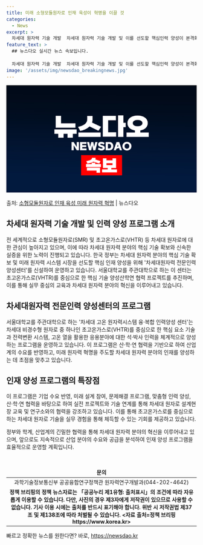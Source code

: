 ```yaml
---
title: 미래 소형모듈원자로 인재 육성이 혁명을 이끌 것
categories:
  - News
excerpt: >
  차세대 원자력 기술 개발  차세대 원자력 기술 개발 및 이를 선도할 핵심인력 양성이 본격화되고 있습니다. 과…
feature_text: >
  ## 뉴스다오 실시간 뉴스 속보입니다.

  차세대 원자력 기술 개발  차세대 원자력 기술 개발 및 이를 선도할 핵심인력 양성이 본격화되고 있습니다. 과…
image: '/assets/img/newsdao_breakingnews.jpg'
---
```


![뉴스다오 속보](/assets/img/newsdao_breakingnews.jpg)

<p>출처: <a href="https://newsdao.kr/4549" rel="dofollow">소형모듈원자로 인재 육성 미래 원자력 혁명</a> | 뉴스다오</p>

<h2 data-ke-size="size26">차세대 원자력 기술 개발 및 인력 양성 프로그램 소개</h2>
전 세계적으로 소형모듈원자로(SMR) 및 초고온가스로(VHTR) 등 차세대 원자로에 대한 관심이 높아지고 있으며, 이에 따라 차세대 원자력 분야의 핵심 기술 확보와 신속한 실증을 위한 노력이 진행되고 있습니다. 한국 정부는 차세대 원자력 분야의 핵심 기술 확보 및 미래 원자력 시스템 시장을 선도할 핵심 인재 양성을 위해 '차세대원자력 전문인력 양성센터'를 신설하여 운영하고 있습니다. 서울대학교를 주관대학으로 하는 이 센터는 초고온가스로(VHTR)를 중심으로 한 핵심 기술 양성산학연 협력 프로젝트를 추진하며, 이를 통해 실무 중심의 교육과 차세대 원자력 분야의 혁신을 이루어내고 있습니다.

<h2 data-ke-size="size26">차세대원자력 전문인력 양성센터의 프로그램</h2>
서울대학교를 주관대학으로 하는 '차세대 고온 원자력시스템 융·복합 인력양성 센터'는 차세대 비경수형 원자로 중 하나인 초고온가스로(VHTR)를 중심으로 한 핵심 요소 기술과 전력변환 시스템, 고온 열을 활용한 응용분야에 대한 석·박사 인력을 체계적으로 양성하는 프로그램을 운영하고 있습니다. 이 프로그램은 산·학·연 협력을 기반으로 하여 산업계의 수요를 반영하고, 미래 원자력 혁명을 주도할 차세대 원자력 분야의 인재를 양성하는 데 초점을 맞추고 있습니다.

<h2 data-ke-size="size26">인재 양성 프로그램의 특장점</h2>
이 프로그램은 기업 수요 반영, 미래 설계 참여, 문제해결 프로그램, 맞춤형 인력 양성, 산·학·연 협력을 바탕으로 하여 실전 프로젝트와 기술 연계를 통해 차세대 원자로 설계현장 교육 및 연구소와의 협력을 강조하고 있습니다. 이를 통해 초고온가스로를 중심으로 하는 차세대 원자로 기술을 실무 경험을 통해 체득할 수 있는 기회를 제공하고 있습니다.

정부와 학계, 산업계의 긴밀한 협력을 통해 차세대 원자력 분야의 혁신을 이루어내고 있으며, 앞으로도 지속적으로 산업 분야의 수요와 공급을 분석하여 인재 양성 프로그램을 효율적으로 운영할 계획입니다.
<p data-ke-size="size16">&nbsp;</p>

<table>
<thead>
<tr>
<td style="text-align: center; height: 17px;"><b>문의</b></td>
</tr>
</thead>
<tbody>
<tr>
<td style="text-align: center; height: 17px;">과학기술정보통신부 공공융합연구정책관 원자력연구개발과(044-202-4642)</td>
</tr>
<tr>
<td style="text-align: center; height: 17px;"><b>정책 브리핑의 정책 뉴스자료는 「공공누리 제1유형: 출처표시」의 조건에 따라 자유롭게 이용할 수 있습니다. 다만, 사진의 경우 제3자에게 저작권이 있으므로 사용할 수 없습니다. 기사 이용 시에는 출처를 반드시 표기해야 합니다. 위반 시 저작권법 제37조 및 제138조에 따라 처벌될 수 있습니다. <자료 출처=정책 브리핑 https://www.korea.kr></b></td>
</tr>
</tbody>
</table> 

빠르고 정확한 뉴스를 원한다면? 바로, <a href="https://newsdao.kr" rel="dofollow">https://newsdao.kr</a>


    

